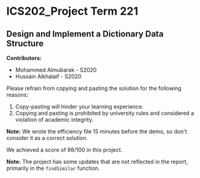 # ICS202_Project Term 221
## Design and Implement a Dictionary Data Structure

**Contributors:**
- Mohammed Almubarak - S2020
- Hussain Alkhalaif - S2020

Please refrain from copying and pasting the solution for the following reasons:
1. Copy-pasting will hinder your learning experience.
2. Copying and pasting is prohibited by university rules and considered a violation of academic integrity.

**Note:** We wrote the efficiency file 15 minutes before the demo, so don't consider it as a correct solution.

We achieved a score of 98/100 in this project.

**Note:** The project has some updates that are not reflected in the report, primarily in the `findSimilar` function.
